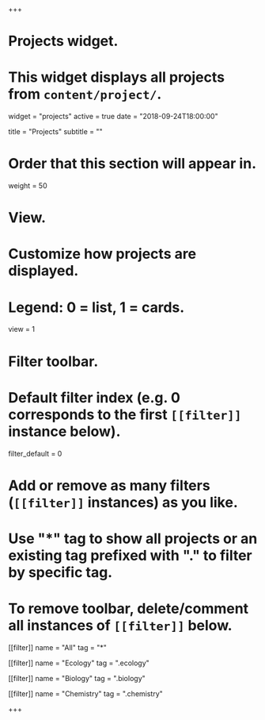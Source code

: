 +++
# Projects widget.
# This widget displays all projects from `content/project/`.
widget = "projects"
active = true
date = "2018-09-24T18:00:00"

title = "Projects"
subtitle = ""

# Order that this section will appear in.
weight = 50

# View.
# Customize how projects are displayed.
# Legend: 0 = list, 1 = cards.
view = 1

# Filter toolbar.

# Default filter index (e.g. 0 corresponds to the first `[[filter]]` instance below).
filter_default = 0

# Add or remove as many filters (`[[filter]]` instances) as you like.
# Use "*" tag to show all projects or an existing tag prefixed with "." to filter by specific tag.
# To remove toolbar, delete/comment all instances of `[[filter]]` below.
[[filter]]
  name = "All"
  tag = "*"
  
[[filter]]
  name = "Ecology"
  tag = ".ecology"

[[filter]]
  name = "Biology"
  tag = ".biology"

[[filter]]
  name = "Chemistry"
  tag = ".chemistry"

+++

